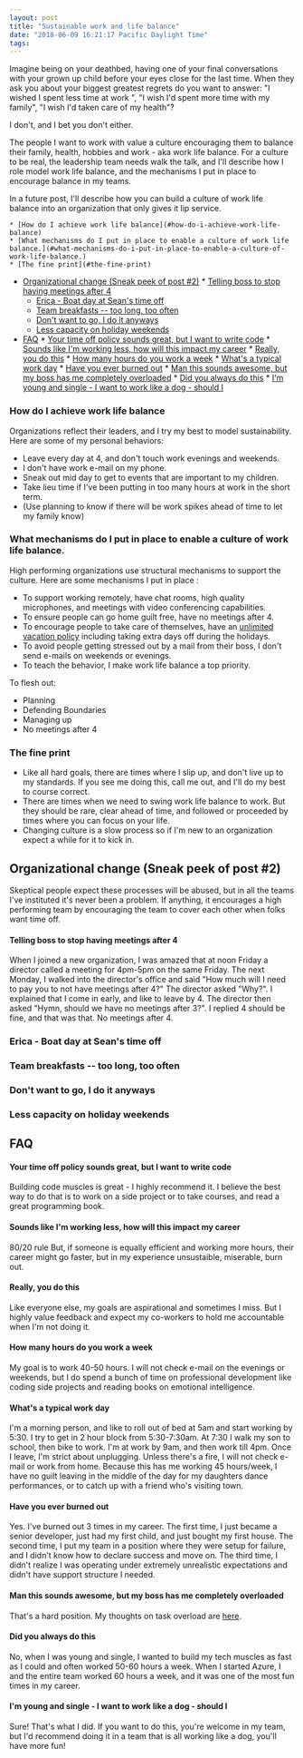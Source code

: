 ```yaml
---
layout: post
title: "Sustainable work and life balance"
date: "2018-06-09 16:21:17 Pacific Daylight Time"
tags:
---
```


<!--
Who is the audience?
    - Igor
    - People I'm looking to recruit to my team.
    - People on my team who can hold me accountable to my aspirations
    - My future employers who want to build this culture
    - My current boss who is trying ot figure out what is going on.
    - PART 2: My future employers that want to know why I'm doing this, and my strategies.

What are the 3 thing they should remember
    - Work life balance is crucial
    - Work life balance takes work.
    - Igor will prioritize and model good work life balance

Why does Igor need a reminder?
    - Work centered
    - If don't put in mechanisms, will just work like a dog.
    - If working in an unsustainable manner will burn out
    - Need to set and remember my boundaries

XXX: What is the call to action?

-->

<!-- Why? On your death bed -->

Imagine being on your deathbed, having one of your final conversations with your grown up child before your eyes close for the last time. When they ask you about your biggest greatest regrets do you want to answer: "I wished I spent less time at work ", "I wish I'd spent more time with my family", "I wish I'd taken care of my health"?

I don't, and I bet you don't either.

The people I want to work with value a culture encouraging them to balance their family, health, hobbies and work - aka work life balance. For a culture to be real, the leadership team needs walk the talk, and I'll describe how I role model work life balance, and the mechanisms I put in place to encourage balance in my teams.

In a future post, I'll describe how you can build a culture of work life balance into an organization that only gives it lip service.


<!-- vim-markdown-toc GFM -->

    * [How do I achieve work life balance](#how-do-i-achieve-work-life-balance)
    * [What mechanisms do I put in place to enable a culture of work life balance.](#what-mechanisms-do-i-put-in-place-to-enable-a-culture-of-work-life-balance.)
    * [The fine print](#the-fine-print)
* [Organizational change (Sneak peek of post #2)](#organizational-change-(sneak-peek-of-post-#2))
        * [Telling boss to stop having meetings after 4](#telling-boss-to-stop-having-meetings-after-4)
    * [Erica - Boat day at Sean's time off](#erica---boat-day-at-sean's-time-off)
    * [Team breakfasts -- too long, too often](#team-breakfasts----too-long,-too-often)
    * [Don't want to go, I do it anyways](#don't-want-to-go,-i-do-it-anyways)
    * [Less capacity on holiday weekends](#less-capacity-on-holiday-weekends)
* [FAQ](#faq)
        * [Your time off policy sounds great, but I want to write code](#your-time-off-policy-sounds-great,-but-i-want-to-write-code)
        * [Sounds like I'm working less, how will this impact my career](#sounds-like-i'm-working-less,-how-will-this-impact-my-career)
        * [Really, you do this](#really,-you-do-this)
        * [How many hours do you work a week](#how-many-hours-do-you-work-a-week)
        * [What's a typical work day](#what's-a-typical-work-day)
        * [Have you ever burned out](#have-you-ever-burned-out)
        * [Man this sounds awesome, but my boss has me completely overloaded](#man-this-sounds-awesome,-but-my-boss-has-me-completely-overloaded)
        * [Did you always do this](#did-you-always-do-this)
        * [I'm young and single - I want to work like a dog - should I](#i'm-young-and-single---i-want-to-work-like-a-dog---should-i)

<!-- vim-markdown-toc -->

### How do I achieve work life balance

Organizations reflect their leaders, and I try my best to model sustainability. Here are some of my personal behaviors:

-   Leave every day at 4, and don't touch work evenings and weekends.
-   I don't have work e-mail on my phone.
-   Sneak out mid day to get to events that are important to my children.
-   Take lieu time if I've been putting in too many hours at work in the short term.
-   (Use planning to know if there will be work spikes ahead of time to let my family know)

### What mechanisms do I put in place to enable a culture of work life balance.

High performing organizations use structural mechanisms to support the culture. Here are some mechanisms I put in place :

-   To support working remotely, have chat rooms, high quality microphones, and meetings with video conferencing capabilities.
-   To ensure people can go home guilt free, have no meetings after 4.
-   To encourage people to take care of themselves, have an [unlimited vacation policy](https://www.entrepreneur.com/article/269989) including taking extra days off during the holidays.
-   To avoid people getting stressed out by a mail from their boss, I don't send e-mails on weekends or evenings.
-   To teach the behavior, I make work life balance a top priority.

To flesh out:

-   Planning
-   Defending Boundaries
-   Managing up
-   No meetings after 4

### The fine print

-   Like all hard goals, there are times where I slip up, and don't live up to my standards. If you see me doing this, call me out, and I'll do my best to course correct.
-   There are times when we need to swing work life balance to work. But they should be rare, clear ahead of time, and followed or proceeded by times where you can focus on your life.
-   Changing culture is a slow process so if I'm new to an organization expect a while for it to kick in.

## Organizational change (Sneak peek of post #2)

Skeptical people expect these processes will be abused, but in all the teams I've instituted it's never been a problem. If anything, it encourages a high performing team by encouraging the team to cover each other when folks want time off.

#### Telling boss to stop having meetings after 4

When I joined a new organization, I was amazed that at noon Friday a director called a meeting for 4pm-5pm on the same Friday. The next Monday, I walked into the director's office and said "How much will I need to pay you to not have meetings after 4?" The director asked "Why?". I explained that I come in early, and like to leave by 4. The director then asked "Hymn, should we have no meetings after 3?". I replied 4 should be fine, and that was that. No meetings after 4.

### Erica - Boat day at Sean's time off

### Team breakfasts -- too long, too often

### Don't want to go, I do it anyways

### Less capacity on holiday weekends

## FAQ

#### Your time off policy sounds great, but I want to write code

Building code muscles is great - I highly recommend it. I believe the best way to do that is to work on a side project or to take courses, and read a great programming book.

#### Sounds like I'm working less, how will this impact my career

80/20 rule
But, if someone is equally efficient and working more hours, their career might go faster, but in my experience unsustaible, miserable, burn out.

#### Really, you do this

Like everyone else, my goals are aspirational and sometimes I miss. But I highly value feedback and expect my co-workers to hold me accountable when I'm not doing it.

#### How many hours do you work a week

My goal is to work 40-50 hours. I will not check e-mail on the evenings or weekends, but I do spend a bunch of time on professional development like coding side projects and reading books on emotional intelligence.

#### What's a typical work day

I'm a morning person, and like to roll out of bed at 5am and start working by 5:30. I try to get in 2 hour block from 5:30-7:30am. At 7:30 I walk my son to school, then bike to work. I'm at work by 9am, and then work till 4pm. Once I leave, I'm strict about unplugging. Unless there's a fire, I will not check e-mail or work from home. Because this has me working 45 hours/week, I have no guilt leaving in the middle of the day for my daughters dance performances, or to catch up with a friend who's visiting town.

#### Have you ever burned out

Yes. I've burned out 3 times in my career. The first time, I just became a senior developer, just had my first child, and just bought my first house. The second time, I put my team in a position where they were setup for failure, and I didn't know how to declare success and move on. The third time, I didn't realize I was operating under extremely unrealistic expectations and didn't have support structure I needed.

#### Man this sounds awesome, but my boss has me completely overloaded

That's a hard position. My thoughts on task overload are [here](http://ig2600.blogspot.com/search?q=overload).

#### Did you always do this

No, when I was young and single, I wanted to build my tech muscles as fast as I could and often worked 50-60 hours a week. When I started Azure, I and the entire team worked 60 hours a week, and it was one of the most fun times in my career.

#### I'm young and single - I want to work like a dog - should I

Sure! That's what I did. If you want to do this, you're welcome in my team, but I'd recommend doing it in a team that is all working like a dog, you'll have more fun!
